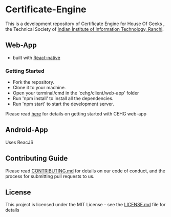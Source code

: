 # Certificate-Engine

This is a development repository of Certificate Engine for House Of Geeks , the Technical Society of [Indian Institute of Information Technology, Ranchi](http://iiitranchi.ac.in/).

## Web-App

- built with [React-native](https://reactnative.dev/docs/getting-started)

### Getting Started

- Fork the repository.
- Clone it to your machine.
- Open your terminal/cmd in the 'cehg/client/web-app' folder
- Run 'npm install' to install all the dependencies.
- Run 'npm start' to start the development server.

Please read [here](https://github.com/houseofgeeks/cehg/blob/master/client/web-app/README.md) for details on getting started with CEHG web-app

## Android-App

Uses ReacJS

## Contributing Guide

Please read [CONTRIBUTING.md](https://github.com/houseofgeeks/cehg/blob/master/CONTRIBUTING.md) for details on our code of conduct, and the process for submitting pull requests to us.

## License

This project is licensed under the MIT License - see the [LICENSE.md](https://github.com/houseofgeeks/cehg/blob/master/LICENSE) file for details
